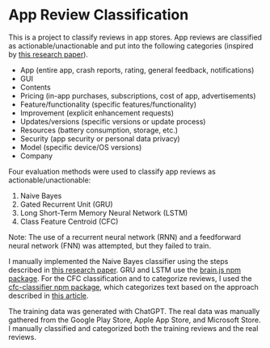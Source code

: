 # App Review Classification

This is a project to classify reviews in app stores. App reviews are classified as actionable/unactionable and put into the following categories (inspired by <a href="https://doi.org/10.1145/2950290.2950299">this research paper</a>).

- App (entire app, crash reports, rating, general feedback, notifications)
- GUI
- Contents
- Pricing (in-app purchases, subscriptions, cost of app, advertisements)
- Feature/functionality (specific features/functionality)
- Improvement (explicit enhancement requests)
- Updates/versions (specific versions or update process)
- Resources (battery consumption, storage, etc.)
- Security (app security or personal data privacy)
- Model (specific device/OS versions)
- Company

Four evaluation methods were used to classify app reviews as actionable/unactionable:

1. Naive Bayes
2. Gated Recurrent Unit (GRU)
3. Long Short-Term Memory Neural Network (LSTM)
4. Class Feature Centroid (CFC)

Note: The use of a recurrent neural network (RNN) and a feedforward neural network (FNN) was attempted, but they failed to train.

I manually implemented the Naive Bayes classifier using the steps described in <a href="https://courses.cs.washington.edu/courses/cse312/18sp/lectures/naive-bayes/naivebayesnotes.pdf">this research paper</a>. GRU and LSTM use the <a href="https://www.npmjs.com/package/brain.js">brain.js npm package</a>. For the CFC classification and to categorize reviews, I used the <a href="https://www.npmjs.com/package/cfc-classifier">cfc-classifier npm package</a>, which categorizes text based on the approach described in <a href="https://dl.acm.org/doi/abs/10.1145/1526709.1526737">this article</a>.

The training data was generated with ChatGPT. The real data was manually gathered from the Google Play Store, Apple App Store, and Microsoft Store. I manually classified and categorized both the training reviews and the real reviews.
